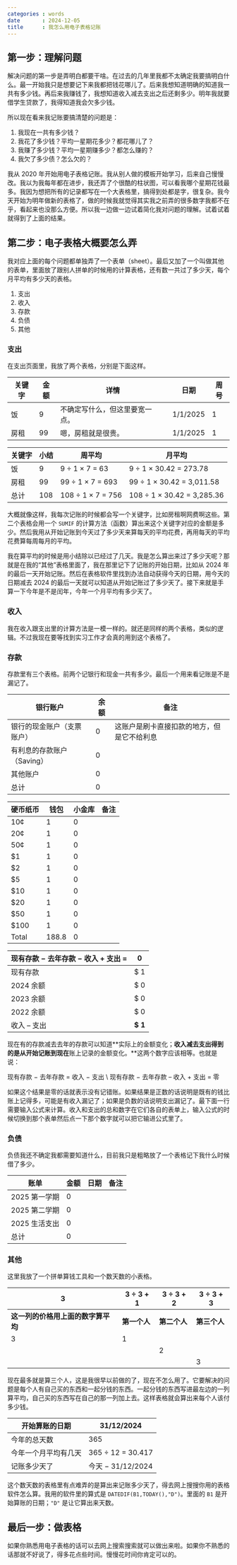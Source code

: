 ```yaml
---
categories : words
date       : 2024-12-05
title      : 我怎么用电子表格记账
---
```


## 第一步：理解问题

解决问题的第一步是弄明白都要干啥。在过去的几年里我都不太确定我要搞明白什么。最一开始我只是想要记下来我都把钱花哪儿了。后来我想知道明确的知道我一共有多少钱。再后来我赚钱了，我想知道收入减去支出之后还剩多少。明年我就要借学生贷款了，我得知道我会欠多少钱。

所以现在看来我记账要搞清楚的问题是：

1. 我现在一共有多少钱？
2. 我花了多少钱？平均一星期花多少？都花哪儿了？
3. 我赚了多少钱？平均一星期赚多少？都怎么赚的？
4. 我欠了多少债？怎么欠的？

我从 2020 年开始用电子表格记账。我从别人做的模板开始学习，后来自己慢慢改。我以为我每年都在进步，我还弄了个很酷的柱状图，可以看我哪个星期花钱最多。我因为想把所有的记录都写在一个大表格里，搞得到处都是字，很复杂。我今天开始为明年做新的表格了，做的时候我就觉得其实我之前弄的很多数字我都不在乎，看起来也没那么方便。所以我一边做一边试着简化我对问题的理解。试着试着就得到了上面的结果。

## 第二步：电子表格大概要怎么弄

我对应上面的每个问题都单独弄了一个表单（<span lang="en">sheet</span>）。最后又加了一个叫做其他的表单，里面放了跟别人拼单的时候用的计算表格，还有数一共过了多少天，每个月平均有多少天的表格。

1. 支出
2. 收入
3. 存款
4. 负债
5. 其他

### 支出

在支出页面里，我放了两个表格，分别是下面这样。

| 关键字 | 金额 | 详情                           | 日期     | 周号 |
| ------ | ---- | ------------------------------ | -------- | ---- |
| 饭     | 9    | 不确定写什么，但这里要宽一点。 | 1/1/2025 | 1    |
| 房租   | 99   | 嗯，房租就是很贵。             | 1/1/2025 | 1    |

| 关键字 | 小结 | 周平均            | 月平均                     |
| ------ | ---- | ----------------- | -------------------------- |
| 饭     | 9    | 9 ÷ 1 × 7 = 63    | 9 ÷ 1 × 30.42 = 273.78     |
| 房租   | 99   | 99 ÷ 1 × 7 = 693  | 99 ÷ 1 × 30.42 = 3,011.58  |
| 总计   | 108  | 108 ÷ 1 × 7 = 756 | 108 ÷ 1 × 30.42 = 3,285.36 |

大概就像这样，我每次记账的时候都会写一个关键字，比如房租啊网费啊这些。第二个表格会用一个 `SUMIF` 的计算方法（函数）算出来这个关键字对应的金额是多少。然后我用从开始记账到今天过了多少天来算每天的平均花费，再用每天的平均花费算每周每月的平均。

我在算平均的时候是用小结除以已经过了几天。我是怎么算出来过了多少天呢？那就是在我的“其他”表格里面了，我在那里记下了记账的开始日期，比如从 2024 年的最后一天开始记账。然后在表格软件里找到办法自动获得今天的日期，用今天的日期减去 2024 的最后一天就可以知道从开始记账过了多少天了。接下来就是手算一下今年是不是闰年，今年一个月平均有多少天了。

### 收入

我在收入跟支出里的计算方法是一模一样的。就还是同样的两个表格，类似的逻辑。不过我现在要等找到实习工作才会真的用到这个表格了。

### 存款

存款里有三个表格。前两个记银行和现金一共有多少。最后一个用来看记账是不是漏记了。

| 银行账户                                          | 余额 | 备注                                       |
| ------------------------------------------------- | ---- | ------------------------------------------ |
| 银行的现金账户（支票账户）                        | 0    | 这账户是刷卡直接扣款的地方，但是它不给利息 |
| 有利息的存款账户（<span lang="en">Saving</span>） | 0    |                                            |
| 其他账户                                          | 0    |                                            |
| 总计                                              | 0    |                                            |

| 硬币纸币 | 钱包  | 小金库 | 备注 |
| -------- | ----- | ------ | ---- |
| 10¢      | 1     | 0      |      |
| 20¢      | 1     | 0      |      |
| 50¢      | 1     | 0      |      |
| $1       | 1     | 0      |      |
| $2       | 1     | 0      |      |
| $5       | 1     | 0      |      |
| $10      | 1     | 0      |      |
| $20      | 1     | 0      |      |
| $50      | 1     | 0      |      |
| $100     | 1     | 0      |      |
| Total    | 188.8 | 0      |      |

| 现有存款 − 去年存款 − 收入 + 支出 = | 0          |
| ----------------------------------- | ---------- |
| 现有存款                            | $‎	1     |
| 2024 余额                           | $‎	0     |
| 2023 余额                           | $‎	0     |
| 2022 余额                           | $‎	0     |
| 收入 – 支出                         | **$‎	1** |

现在有的存款减去去年的存款可以知道**实际上的金额变化；**收入减去支出得到的是从开始记账到现在**账上记录的金额变化。**这两个数字应该相等。也就是说：

现有存款 − 去年存款 = 收入 − 支出 \\
现有存款 − 去年存款 – 收入 + 支出 = 零

如果这个结果是零的话就表示没有记错账。如果结果是正数的话说明是既有的钱比账上记得多，可能是有收入漏记了；如果是负数的话说明支出漏记了。最下面一行需要输入公式来计算。收入和支出的总和数字在它们各自的表单上，输入公式的时候切换到那个表单然后点一下那个数字就可以把它输进公式里了。

### 负债

负债我还不确定我都需要知道什么，目前我只是粗略放了一个表格记下我什么时候借了多少。

| 账单          | 金额 | 日期 | 备注 |
| ------------- | ---- | ---- | ---- |
| 2025 第一学期 | 0    |      |      |
| 2025 第二学期 | 0    |      |      |
| 2025 生活支出 | 0    |      |      |
| 总计         | 0    |      |      |

### 其他

这里我放了一个拼单算钱工具和一个数天数的小表格。

| **3**                              | **3 ÷ 3 + 1** | **3 ÷ 3 + 2** | **3 ÷ 3 + 3** |
| ---------------------------------- | ------------- | ------------- | ------------- |
| **这一列的价格用上面的数字算平均** | **第一个人**  | **第二个人**  | **第三个人**  |
| 3                                  | 1             |               |               |
|                                    |               | 2             |               |
|                                    |               |               | 3             |

现在最多就是算三个人，这是我很早以前做的了，现在不怎么用了。它要解决的问题是每个人有自己买的东西和一起分钱的东西。一起分钱的东西写进最左边的一列算平均，自己买的东西写在自己的那一列加上去。这样表格就会算出来每个人该付多少钱。

| 开始算账的日期       | 31/12/2024        |
| -------------------- | ----------------- |
| 今年的总天数         | 365               |
| 今年一个月平均有几天 | 365 ÷ 12 = 30.417 |
| 记账多少天了         | 今天 − 31/12/2024 |

这个数天数的表格里有点难弄的是算出来记账多少天了，得去网上搜搜你用的表格软件怎么算。我用的软件里的算式是 `DATEDIF(B1,TODAY(),"D")`。里面的 `B1` 是开始算账的日期；`"D"` 是让它算出来天数。

## 最后一步：做表格

如果你熟悉用电子表格的话可以去网上搜索搜索就可以做出来啦。如果你不熟悉的话那就不好说了，得多花点些时间。慢慢花时间你肯定可以的。
